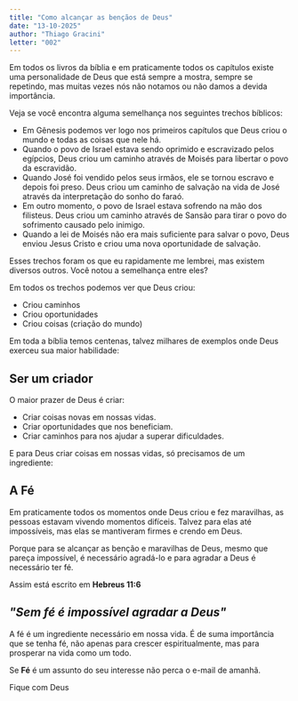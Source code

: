 ```yaml
---
title: "Como alcançar as bençãos de Deus"
date: "13-10-2025"
author: "Thiago Gracini"
letter: "002"
---
```


Em todos os livros da bíblia e em praticamente todos os
capítulos existe uma personalidade de Deus que está sempre
a mostra, sempre se repetindo, mas muitas vezes nós não
notamos ou não damos a devida importância.

Veja se você encontra alguma semelhança nos seguintes trechos
bíblicos:

- Em Gênesis podemos ver logo nos primeiros capítulos que Deus
  criou o mundo e todas as coisas que nele há.
- Quando o povo de Israel estava sendo oprimido e escravizado
  pelos egípcios, Deus criou um caminho através de Moisés para
  libertar o povo da escravidão.
- Quando José foi vendido pelos seus irmãos, ele se tornou escravo
  e depois foi preso. Deus criou um caminho de salvação na vida
  de José através da interpretação do sonho do faraó.
- Em outro momento, o povo de Israel estava sofrendo na mão dos
  filisteus. Deus criou um caminho através de Sansão para
  tirar o povo do sofrimento causado pelo inimigo.
- Quando a lei de Moisés não era mais suficiente para salvar
  o povo, Deus enviou Jesus Cristo e criou uma nova oportunidade
  de salvação.

Esses trechos foram os que eu rapidamente me lembrei, mas
existem diversos outros. Você notou a semelhança entre eles?

Em todos os trechos podemos ver que Deus criou:

- Criou caminhos
- Criou oportunidades
- Criou coisas (criação do mundo)

Em toda a bíblia temos centenas, talvez milhares de exemplos
onde Deus exerceu sua maior habilidade:

## Ser um criador

O maior prazer de Deus é criar:

- Criar coisas novas em nossas vidas.
- Criar oportunidades que nos beneficiam.
- Criar caminhos para nos ajudar a superar dificuldades.

E para Deus criar coisas em nossas vidas, só precisamos de um ingrediente:

## A Fé

Em praticamente todos os momentos onde Deus criou e fez maravilhas, as pessoas estavam vivendo momentos difíceis. Talvez para elas até impossíveis, mas elas se mantiveram
firmes e crendo em Deus.

Porque para se alcançar as benção e maravilhas de Deus,
mesmo que pareça impossível, é necessário agradá-lo e para agradar a Deus é necessário ter fé.

Assim está escrito em **Hebreus 11:6**

## _"Sem fé é impossível agradar a Deus"_

A fé é um ingrediente necessário em nossa vida. É de suma importância que se tenha fé, não apenas para crescer espiritualmente, mas para prosperar na vida como um todo.

Se **Fé** é um assunto do seu interesse não perca o e-mail de amanhã.

Fique com Deus
